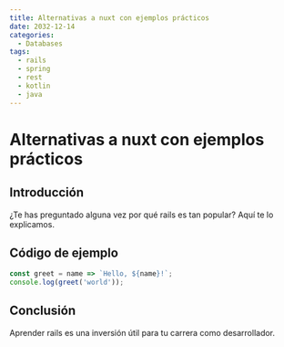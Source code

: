 ```yaml
---
title: Alternativas a nuxt con ejemplos prácticos
date: 2032-12-14
categories:
  - Databases
tags:
  - rails
  - spring
  - rest
  - kotlin
  - java
---
```


# Alternativas a nuxt con ejemplos prácticos

## Introducción

¿Te has preguntado alguna vez por qué rails es tan popular? Aquí te lo explicamos.

## Código de ejemplo

```javascript
const greet = name => `Hello, ${name}!`;
console.log(greet('world'));
```

## Conclusión

Aprender rails es una inversión útil para tu carrera como desarrollador.